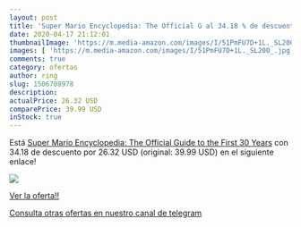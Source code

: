 ```yaml
---
layout: post
title: 'Super Mario Encyclopedia: The Official G al 34.18 % de descuento'
date: 2020-04-17 21:12:01
thumbnailImage: 'https://m.media-amazon.com/images/I/51PmFU7D+1L._SL200_.jpg'
images: [ 'https://m.media-amazon.com/images/I/51PmFU7D+1L._SL200_.jpg' ]
comments: true
category: ofertas
author: ring
slug: 1506708978
description:
actualPrice: 26.32 USD
comparePrice: 39.99 USD
inStock: true
---
```


Está [Super Mario Encyclopedia: The Official Guide to the First 30 Years](https://www.amazon.com/dp/1506708978/?tag=redken08-20) con 34.18 de descuento por 26.32 USD (original: 39.99 USD) en el siguiente enlace!

[![](https://m.media-amazon.com/images/I/51PmFU7D+1L._SL200_.jpg)](https://www.amazon.com/dp/1506708978/?tag=redken08-20)

[Ver la oferta!!](https://www.amazon.com/dp/1506708978/?tag=redken08-20)

[Consulta otras ofertas en nuestro canal de telegram](https://t.me/s/ofertas25)
